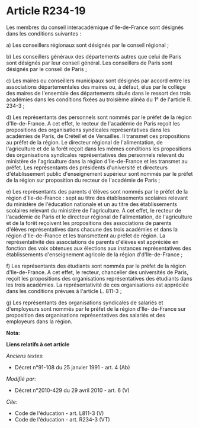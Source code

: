 # Article R234-19

Les membres du conseil interacadémique d'Ile-de-France sont désignés dans les conditions suivantes : 

a) Les conseillers régionaux sont désignés par le conseil régional ; 

b) Les conseillers généraux des départements autres que celui de Paris sont désignés par leur conseil général. Les
conseillers de Paris sont désignés par le conseil de Paris ; 

c) Les maires ou conseillers municipaux sont désignés par accord entre les associations départementales des maires ou, à
défaut, élus par le collège des maires de l'ensemble des départements situés dans le ressort des trois académies dans les
conditions fixées au troisième alinéa du 1° de l'article R. 234-3 ; 

d) Les représentants des personnels sont nommés par le préfet de la région d'Ile-de-France. A cet effet, le recteur de
l'académie de Paris reçoit les propositions des organisations syndicales représentatives dans les académies de Paris, de
Créteil et de Versailles. Il transmet ces propositions au préfet de la région. Le directeur régional de l'alimentation, de
l'agriculture et de la forêt reçoit dans les mêmes conditions les propositions des organisations syndicales représentatives
des personnels relevant du ministère de l'agriculture dans la région d'Ile-de-France et les transmet au préfet. Les
représentants des présidents d'université et directeurs d'établissement public d'enseignement supérieur sont nommés par le
préfet de la région sur proposition du recteur de l'académie de Paris ; 

e) Les représentants des parents d'élèves sont nommés par le préfet de la région d'Ile-de-France : sept au titre des
établissements scolaires relevant du ministère de l'éducation nationale et un au titre des établissements scolaires relevant
du ministère de l'agriculture. A cet effet, le recteur de l'académie de Paris et le directeur régional de l'alimentation, de
l'agriculture et de la forêt reçoivent les propositions des associations de parents d'élèves représentatives dans chacune des
trois académies et dans la région d'Ile-de-France et les transmettent au préfet de région. La représentativité des
associations de parents d'élèves est appréciée en fonction des voix obtenues aux élections aux instances représentatives des
établissements d'enseignement agricole de la région d'd'Ile-de-France ; 

f) Les représentants des étudiants sont nommés par le préfet de la région d'Ile-de-France. A cet effet, le recteur,
chancelier des universités de Paris, reçoit les propositions des organisations représentatives des étudiants dans les trois
académies. La représentativité de ces organisations est appréciée dans les conditions prévues à l'article L. 811-3 ; 

g) Les représentants des organisations syndicales de salariés et d'employeurs sont nommés par le préfet de la région d'Ile-
de-France sur proposition des organisations représentatives des salariés et des employeurs dans la région.

**Nota:**



**Liens relatifs à cet article**

_Anciens textes_:

  - Décret n°91-108 du 25 janvier 1991 - art. 4 (Ab)

_Modifié par_:

  - Décret n°2010-429 du 29 avril 2010 - art. 6 (V)

_Cite_:

  - Code de l'éducation - art. L811-3 (V)
  - Code de l'éducation - art. R234-3 (VT)
